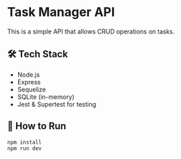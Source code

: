 # Task Manager API

This is a simple API that allows CRUD operations on tasks.

## 🛠 Tech Stack
- Node.js
- Express
- Sequelize
- SQLite (in-memory)
- Jest & Supertest for testing

## 🚀 How to Run

```bash
npm install
npm run dev
